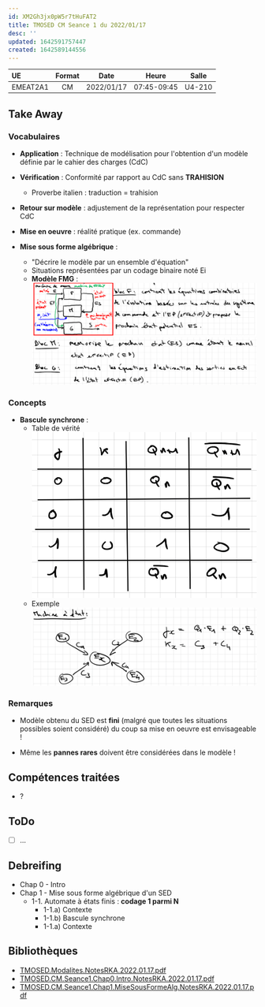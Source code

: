 ```yaml
---
id: XM2Gh3jx0pW5r7tHuFAT2
title: TMOSED CM Seance 1 du 2022/01/17
desc: ''
updated: 1642591757447
created: 1642589144556
---
```


| UE | Format | Date | Heure | Salle |
|:---|:---:|:---:|:---:|:---:|
| EMEAT2A1 | CM | 2022/01/17 | 07:45-09:45 | U4-210 |

## Take Away

### Vocabulaires

- **Application** : Technique de modélisation pour l'obtention d'un modèle définie par le cahier des charges (CdC)

- **Vérification** : Conformité par rapport au CdC sans **TRAHISION**
    - Proverbe italien : traduction = trahision

- **Retour sur modèle** : adjustement de la représentation pour respecter CdC

- **Mise en oeuvre** : réalité pratique (ex. commande)

- **Mise sous forme algébrique** :
    - "Décrire le modèle par un ensemble d'équation"
    - Situations représentées par un codage binaire noté Ei
    - **Modèle FMG** :
    ![](/assets/images/TMOSED.CM.Seance1.ModeleFMG-1.png)
    ![](/assets/images/TMOSED.CM.Seance1.ModeleFNG-2.png)

### Concepts

- **Bascule synchrone** :
    - Table de vérité
    ![](/assets/images/TMOSED.CM.Seance1.BasculeSynchrone-TableVerite.png)
    - Exemple
    ![](/assets/images/TMOSED.CM.Seance1.BasculeSynchrone-Exemple.png)

### Remarques

- Modèle obtenu du SED est **fini** (malgré que toutes les situations possibles soient considéré) du coup sa mise en oeuvre est envisageable !

- Même les **pannes rares** doivent être considérées dans le modèle !

## Compétences traitées

- ?

## ToDo

- [ ] ...

## Debreifing

- Chap 0 - Intro
- Chap 1 - Mise sous forme algébrique d'un SED
    - 1-1. Automate à états finis : **codage 1 parmi N**
        - 1-1.a) Contexte
        - 1-1.b) Bascule synchrone
        - 1-1.a) Contexte

## Bibliothèques

- [TMOSED.Modalites.NotesRKA.2022.01.17.pdf](https://www.dropbox.com/s/b5u7uekl9kyv4du/TMOSED.Modalites.NotesRKA.2022.01.17.pdf?dl=0)
- [TMOSED.CM.Seance1.Chap0.Intro.NotesRKA.2022.01.17.pdf](https://www.dropbox.com/preview/UT3.RODECO.2021.2022.S8.Shared/EMEAT2A1..TMOSED-TechniquesMiseOeuvreSystemesEvenementsDiscrets/TMOSED.CM/TMOSED.CM.Seance1.Chap0.Intro.NotesRKA.2022.01.17.pdf?context=browse&role=personal)
- [TMOSED.CM.Seance1.Chap1.MiseSousFormeAlg.NotesRKA.2022.01.17.pdf](https://www.dropbox.com/preview/UT3.RODECO.2021.2022.S8.Shared/EMEAT2A1..TMOSED-TechniquesMiseOeuvreSystemesEvenementsDiscrets/TMOSED.CM/TMOSED.CM.Seance1.Chap1.MiseSousFormeAlg.NotesRKA.2022.01.17.pdf?context=browse&role=personal)
